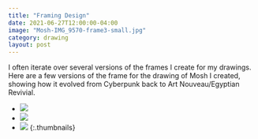 ```yaml
---
title: "Framing Design"
date: 2021-06-27T12:00:00-04:00
image: "Mosh-IMG_9570-frame3-small.jpg"
category: drawing
layout: post
---
```


I often iterate over several versions of the frames I create for my drawings. Here are a few versions of the frame for the drawing of Mosh I created, showing how it evolved from Cyberpunk back to Art Nouveau/Egyptian Revivial.

* [![]({{site.static}}{{page.url}}Mosh-IMG_9570-frame3-small.jpg)]({{site.static}}{{page.url}}Mosh-IMG_9570-frame3-small.jpg)
* [![]({{site.static}}{{page.url}}Mosh-IMG_9570-frame2-small.jpg)]({{site.static}}{{page.url}}Mosh-IMG_9570-frame2-small.jpg)
* [![]({{site.static}}{{page.url}}Mosh-IMG_9570-frame1-small.jpg)]({{site.static}}{{page.url}}Mosh-IMG_9570-frame1-small.jpg)
{:.thumbnails}